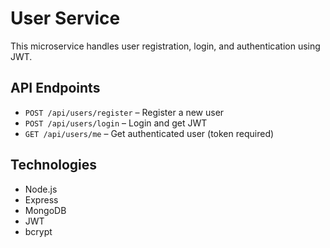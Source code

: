 # User Service
This microservice handles user registration, login, and authentication using JWT.

## API Endpoints
- `POST /api/users/register` – Register a new user
- `POST /api/users/login` – Login and get JWT
- `GET /api/users/me` – Get authenticated user (token required)

## Technologies
- Node.js
- Express
- MongoDB
- JWT
- bcrypt